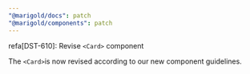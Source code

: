 ```yaml
---
"@marigold/docs": patch
"@marigold/components": patch
---
```


refa[DST-610]: Revise `<Card>` component

The `<Card>`is now revised according to our new component guidelines.
